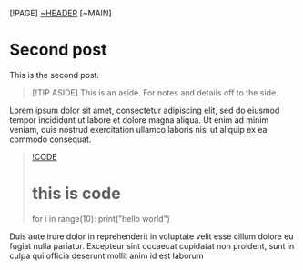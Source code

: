 [!PAGE]
[~HEADER](src="header.md.part")
[~MAIN]

# Second post

This is the second post.

> [!TIP ASIDE]
> This is an aside.
> For notes and details off to the side.

Lorem ipsum dolor sit amet, consectetur adipiscing elit, sed do eiusmod tempor incididunt ut labore et dolore magna aliqua.
Ut enim ad minim veniam, quis nostrud exercitation ullamco laboris nisi ut aliquip ex ea commodo consequat.


> [!CODE](language="python")
> # this is code
> for i in range(10):
>   print("hello world")

Duis aute irure dolor in reprehenderit in voluptate velit esse cillum dolore eu fugiat nulla pariatur.
Excepteur sint occaecat cupidatat non proident, sunt in culpa qui officia deserunt mollit anim id est laborum
